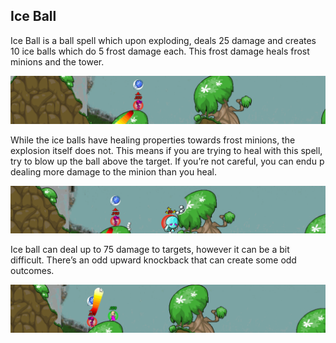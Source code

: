 ## Ice Ball 


Ice Ball is a ball spell which upon exploding, deals 25 damage and creates 10 ice balls which do 5 frost damage each. This frost damage heals frost minions and the tower.


![iceball1](https://raw.githubusercontent.com/1IlIl/wikidata/main/frost/gifs/iceball1.gif)


While the ice balls have healing properties towards frost minions, the explosion itself does not. This means if you are trying to heal with this spell, try to blow up the ball above the target. If you’re not careful, you can endu p dealing more damage to the minion than you heal.


![iceball2](https://raw.githubusercontent.com/1IlIl/wikidata/main/frost/gifs/iceball2.gif)


Ice ball can deal up to 75 damage to targets, however it can be a bit difficult. There’s an odd upward knockback that can create some odd outcomes.


![iceball3](https://raw.githubusercontent.com/1IlIl/wikidata/main/frost/gifs/iceball3.gif)

